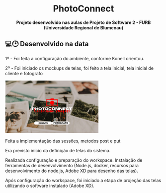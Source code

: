 <div align="center">
  <h1 >PhotoConnect</h1>
  <b>Projeto desenvolvido nas aulas de Projeto de Software 2 - FURB (Universidade Regional de Blumenau)</b>
</div>

## 💻🕑 Desenvolvido na data
<p>1º - Foi feita a configuração do ambiente, conforme Konell orientou.</p>
<p>2º - Foi iniciado os mockups de telas, foi feito a tela inicial, tela inicial de cliente e fotografo</p>
<img alt="telainicial" title="Tela inicial" src="./tela-inicial.png" width="300px" />

<p>Feita a implementação das sessões, metodos post e put</p>

<p>Era previsto início da definição de telas do sistema. </p>

<p>Realizada configuração e preparação do workspace. Instalação de ferramentas de desenvolvimento (Node.js, docker, recursos para desenvolvimento do node.js, Adobe XD para desenho das telas).</p>

<p>Após configuração do workspace, foi iniciado a etapa de projeção das telas utilizando o software instalado (Adobe XD).</p>
